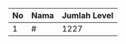 | No | Nama            | Jumlah Level |
|----|-----------------|--------------|
| 1  | #    |    1227        |
